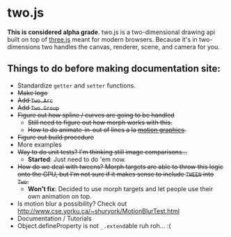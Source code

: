 two.js
======

__This is considered alpha grade__. two.js is a two-dimensional drawing api built on top of [three.js](http://threejs.org) meant for modern browsers. Because it's in two-dimensions two handles the canvas, renderer, scene, and camera for you.

## Things to do before making documentation site:
+ Standardize `getter` and `setter` functions.
+ ~~Make logo~~
+ ~~Add `Two.Arc`~~
+ ~~Add `Two.Group`~~
+ ~~Figure out how spline / curves are going to be handled~~
  + ~~Still need to figure out how morph works with this.~~
  + ~~How to do animate-in-out of lines a la [motion graphics](http://www.redgiantsoftware.com/products/all/trapcode-3d-stroke/).~~
+ ~~Figure out build procedure~~
+ More examples
+ ~~Way to do unit tests? I'm thinking still image comparisons...~~
  + __Started__: Just need to do 'em now.
+ ~~How do we deal with tweens? Morph targets are able to throw this logic onto the GPU, but I'm not sure if it makes sense to include `TWEEN` into `Two`.~~
  + __Won't fix__: Decided to use morph targets and let people use their own animation on top.
+ Is motion blur a possibility? Check out http://www.cse.yorku.ca/~shuryork/MotionBlurTest.html
+ Documentation / Tutorials
+ Object.defineProperty is not `_.extend`able ruh roh... :(